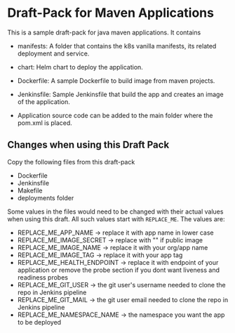 # Draft-Pack for Maven Applications

This is a sample draft-pack for java maven applications. It contains

- manifests: A folder that contains the k8s vanilla manifests, its related deployment and service.

- chart: Helm chart to deploy the application.

- Dockerfile: A sample Dockerfile to build image from maven projects.

- Jenkinsfile: Sample Jenkinsfile that build the app and creates an image of the application.

- Application source code can be added to the main folder where the pom.xml is placed.


## Changes when using this Draft Pack

Copy the following files from this draft-pack
- Dockerfile
- Jenkinsfile
- Makefile
- deployments folder

Some values in the files would need to be changed with their actual values when using this draft. All such values start with `REPLACE_ME`. The values are:

- REPLACE_ME_APP_NAME  -> replace it with app name in lower case
- REPLACE_ME_IMAGE_SECRET  -> replace with "" if public image
- REPLACE_ME_IMAGE_NAME  -> replace it with your org/app name
- REPLACE_ME_IMAGE_TAG  -> replace it with your app tag
- REPLACE_ME_HEALTH_ENDPOINT  -> replace it with endpoint of your application or remove the probe section if you dont want liveness and readiness probes
- REPLACE_ME_GIT_USER  -> the git user's username needed to clone the repo in Jenkins pipeline
- REPLACE_ME_GIT_MAIL  -> the git user email needed to clone the repo in Jenkins pipeline
- REPLACE_ME_NAMESPACE_NAME  -> the namespace you want the app to be deployed
